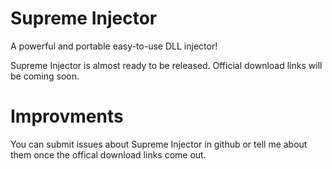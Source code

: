 # Supreme Injector
A powerful and portable easy-to-use DLL injector!

Supreme Injector is almost ready to be released. Official download links will be coming soon.

# Improvments
You can submit issues about Supreme Injector in github or tell me about them once the offical download links come out.
